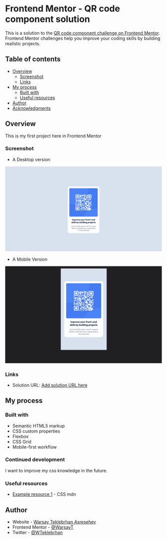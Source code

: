 # Frontend Mentor - QR code component solution

This is a solution to the [QR code component challenge on Frontend Mentor](https://www.frontendmentor.io/challenges/qr-code-component-iux_sIO_H). Frontend Mentor challenges help you improve your coding skills by building realistic projects. 

## Table of contents

- [Overview](#overview)
  - [Screenshot](#screenshot)
  - [Links](#links)
- [My process](#my-process)
  - [Built with](#built-with)
  - [Useful resources](#useful-resources)
- [Author](#author)
- [Acknowledgments](#acknowledgments)


## Overview

This is my first project here in Frontend Mentor

### Screenshot

- A Desktop version

![](screenshots/desktop.png)

- A Mobile Version

![](screenshots/mobile.png)


### Links

- Solution URL: [Add solution URL here](https://warsayt.github.io/FrontEndMentor-QR-Code/)

## My process

### Built with

- Semantic HTML5 markup
- CSS custom properties
- Flexbox
- CSS Grid
- Mobile-first workflow

### Continued development

I want to improve my css knowledge in the future.

### Useful resources

- [Example resource 1](https://developer.mozilla.org/en-US/docs/Web/CSS) - CSS mdn

## Author

- Website - [Warsay Teklebrhan Asresehey](https://portfolio-react-warsay.vercel.app)
- Frontend Mentor - [@WarsayT](https://www.frontendmentor.io/profile/WarsayT)
- Twitter - [@WTeklebrhan](https://www.twitter.com/yourusername/WTeklebrhan)

